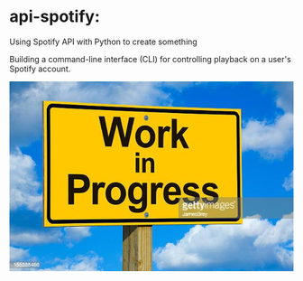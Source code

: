 # api-spotify:

Using Spotify API with Python to create something

Building a command-line interface (CLI) for controlling playback on a user's Spotify account. 

![My Image](imgs/wip.jpg)
